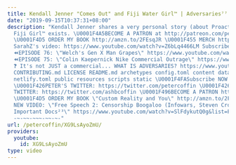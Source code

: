 ```yaml
---
title: Kendall Jenner "Comes Out" and Fiji Water Girl™️ | Adversaries⁷⁷
date: "2019-09-15T10:37:31+08:00"
description: "Kendall Jenner shares a very personal story (about Proactiv) and also
  Fiji Girl™️ exists. \U0001F4A5BECOME A PATRON at http://patreon.com/petercoffin
  \U0001F4D5 ORDER MY BOOK http://amzn.to/2FEsqJR \U0001F455 MERCH http://petercoff.in/store
  SarahZ's video: https://www.youtube.com/watch?v=Z6bLq4466LM Subscribe to her! http://youtube.com/SarahZ
  ⏪EPISODE 76: \"Welch's Gen X Man Grapes\" https://www.youtube.com/watch?v=z7RKPG3xVRI&t=10s&list=PL9oHQnEByWyXeSTT3Vm3oyTR-e3Tg0Vj0
  ⏪EPISODE 75: \"Colin Kaepernick Nike Commercial Outrage\" https://www.youtube.com/watch?v=jXy6bzKParM&list=PL9oHQnEByWyXeSTT3Vm3oyTR-e3Tg0Vj0
  ❓ It's not JUST a commercial... WHAT IS ADVERSARIES? https://www.youtube.com/watch?v=eiyOLXfOin4&index=3&list=PL9oHQnEByWyXeSTT3Vm3oyTR-e3Tg0Vj0
  CONTRIBUTING.md LICENSE README.md archetypes config.toml content data i18n layouts
  netlify.toml public resources scripts static \U0001F4FASubscribe NOW! http://petercoff.in/subscribe
  \U0001F426PETER'S TWITTER: https://twitter.com/petercoffin \U0001F426ASHLEIGH'S
  TWITTER: https://twitter.com/ashbcoffin \U0001F496BECOME A PATRON http://patreon.com/petercoffin
  \U0001F4D5 ORDER MY BOOK \"Custom Reality and You\" http://amzn.to/2FEsqJR -~-~~-~~~-~~-~-
  NEW VIDEO: \"Free Speech 2: Censorship Boogaloo (Infowars, Steven Crowder) | Very
  Important Docs²³\" https://www.youtube.com/watch?v=SlFdykutQ0g&list=PL9oHQnEByWyXObkJN9YYQS9hxBjpN8RLG
  -~-~~-~~~-~~-~-"
url: /petercoffin/XG9LsAyoZmU/
providers:
  youtube:
    id: XG9LsAyoZmU
type: video
---
```

